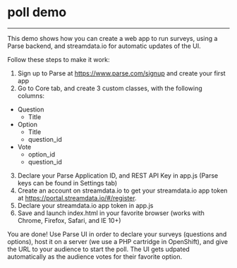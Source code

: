 poll demo
============================
----------------------------
This demo shows how you can create a web app to run surveys, using a Parse backend, and streamdata.io for automatic updates of the UI.

Follow these steps to make it work:

1. Sign up to Parse at https://www.parse.com/signup and create your first app
2. Go to Core tab, and create 3 custom classes, with the following columns: 
  * Question
    * Title
  * Option
    * Title
    * question_id
  * Vote
    * option_id
    * question_id
3. Declare your Parse Application ID, and REST API Key in app.js (Parse keys can be found in Settings tab)
4. Create an account on streamdata.io to get your streamdata.io app token at https://portal.streamdata.io/#/register.
5. Declare your streamdata.io app token in app.js
6. Save and launch index.html in your favorite browser (works with Chrome, Firefox, Safari, and IE 10+)

You are done! Use Parse UI in order to declare your surveys (questions and options), host it on a server (we use a PHP cartridge in OpenShift), and give the URL to your audience to start the poll. The UI gets udpated automatically as the audience votes for their favorite option. 
 
